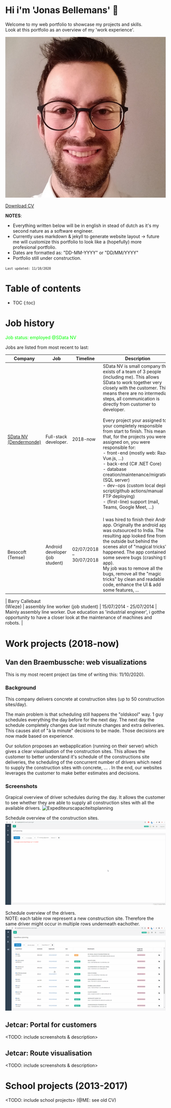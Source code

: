 <br/>

# Hi i'm 'Jonas Bellemans' 👋
Welcome to my web portfolio to showcase my projects and skills. <br/> Look at this portfolio as an overview of my 'work experience'.

![Profile_pic](/assets/images/profile_pic.jpg)

<a href="CV/CV_A4.pdf">Download CV</a>

**NOTES**: 
- Everything written below will be in english in stead of dutch as it's my second nature as a software engineer. <br/>
- Currently uses markdown &amp; jekyll to generate website layout -> future me will customize this portfolio to look like a (hopefully) more profesional portfolio. <br/>
- Dates are formatted as: "DD-MM-YYYY" or "DD/MM/YYYY"
- Portfolio still under construction.

<small>`Last updated: 11/10/2020`</small>


# Table of contents
* TOC
{:toc}

# Job history

<span style="color: #00FF00;">Job status: employed  @SData NV</span>

Jobs are listed from most recent to last:

| Company | Job | Timeline | Description |
| ------- | --- | -------- | ----------- |
| [SData NV <br/> (Dendermonde)](https://www.s-data.be/) | Full-stack developer. | 2018-now | SData NV is small company that exists of a team of 3 people (including me). This allows SData to work together very closely with the customer. This means there are no intermediate steps, all communication is directly from customer to developer. <br/> <br/> Every project your assigned to, your completely responsible from start to finish. This means that, for the projects you were assigned on, you were responsible for: <br/> - front-end (mostly web: Razor, Vue.js, ...) <br/> - back-end (C# .NET Core) <br/> - database creation/maintenance/migrations (SQL server) <br/> - dev-ops (custom local deploy script/github actions/manual FTP deploying) <br/> - (first-line) support (mail, Teams, Google Meet, ...) <br/> <br/> |
| Besocoft <br/> (Temse) | Android developer (job student) | 02/07/2018 – 30/07/2018 | I was hired to finish their Android app. Originally the android app was outsourced to India. The resulting app looked fine from the outside but behind the scenes alot of "magical tricks" happened. The app contained some severe bugs (crashing the app). <br/> My job was to remove all the bugs, remove all the "magic tricks" by clean and readable code, enhance the UI & add some features, ...  |

| Barry Callebaut <br/> (Wieze) | assembly line worker (job student) | 15/07/2014 - 25/07/2014 | Mainly assembly line worker. Due education as 'industrial engineer', i gotthe opportunity to have a closer look at the maintenance of machines and robots.  |




# Work projects (2018-now)

## Van den Braembussche: web visualizations
This is my most recent project (as time of writing this: 11/10/2020). <br/>

### Background
This company delivers concrete at construction sites (up to 50 construction sites/day).

The main problem is that scheduling still happens the "oldskool" way. 1 guy schedules everything the day before for the next day. The next day the schedule completely changes due last minute changes and extra deliveries. This causes alot of "à la minute" decisions to be made. Those decisions are now made based on experience. <br/>

Our solution proposes an webapplication (running on their server) which gives a clear visualisation of the construction sites. This allows the customer to better understand it's 
schedule of the constructions site deliveries, the scheduling of the concurrent number of drivers which need to supply the construction sites with concrete, ... . In the end, our websites leverages the customer to make better estimates and decisions.  

### Screenshots

Grapical overview of driver schedules during the day. It allows the customer to see whether they are able to supply all construction sites with all the available drivers.
![Expediteurscapaciteitsplanning](/assets/gifs/vbbeton/vbbeton-expediteurs-capaciteit-planning.gif)

Schedule overview of the construction sites.
![Werfplanning](/assets/gifs/vbbeton/vbbeton-werf-planning.gif)

Schedule overview of the drivers. <br/>
NOTE: each table row represent a new construction site. Therefore the same driver might occur in multiple rows underneath eachother.
![Expediteurplanning](/assets/gifs/vbbeton/vbbeton-expediteur-planning.gif)



## Jetcar: Portal for customers
&lt;TODO: include screenshots & description&gt;

## Jetcar: Route visualisation
&lt;TODO: include screenshots & description&gt;




# School projects (2013-2017)
&lt;TODO: include school projects&gt; (@ME: see old CV)
